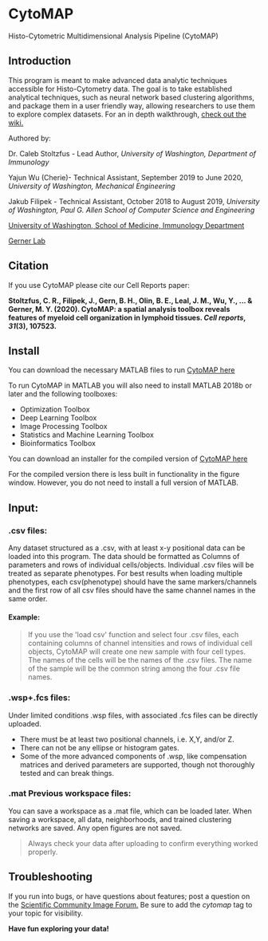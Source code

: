 # CytoMAP

Histo-Cytometric Multidimensional Analysis Pipeline (CytoMAP) 

## Introduction 

This program is meant to make advanced data analytic techniques
accessible for Histo-Cytometry data. The goal is to take established
analytical techniques, such as neural network based clustering
algorithms, and package them in a user friendly way, allowing researchers
to use them to explore complex datasets. For an in depth walkthrough, [check out the wiki.]( https://gitlab.com/gernerlab/cytomap/wikis/Home )

Authored by: 

Dr. Caleb Stoltzfus - Lead Author, *University of Washington, Department of Immunology*

Yajun Wu (Cherie)- Technical Assistant, September 2019 to June 2020, *University of Washington, Mechanical Engineering*

Jakub Filipek - Technical Assistant, October 2018 to August 2019, *University of Washington, Paul G. Allen School of Computer Science and Engineering*

[University of Washington, School of Medicine, Immunology Department](https://www.immunology.washington.edu/)

[Gerner Lab](http://depts.washington.edu/myglab/)

## Citation

If you use CytoMAP please cite our Cell Reports paper:

**Stoltzfus, C. R., Filipek, J., Gern, B. H., Olin, B. E., Leal, J. M.,  Wu, Y., ... & Gerner, M. Y. (2020). CytoMAP: a spatial analysis  toolbox reveals features of myeloid cell organization in lymphoid  tissues. *Cell reports*, *31*(3), 107523.**

## Install 
You can download the necessary MATLAB files to run [CytoMAP here](https://gitlab.com/gernerlab/cytomap/-/archive/master/cytomap-master.zip?path=CytoMAP) 

To run CytoMAP in MATLAB you will also need to install MATLAB 2018b or later and the following toolboxes:
* Optimization Toolbox
* Deep Learning Toolbox
* Image Processing Toolbox
* Statistics and Machine Learning Toolbox
* Bioinformatics Toolbox

You can download an installer for the compiled version of [CytoMAP here](https://gitlab.com/gernerlab/cytomap/raw/master/StandaloneInstaller/CytoMAP_Installer_Windows.exe)

For the compiled version there is less built in functionality in the figure window. However, you do not need to install a full version of MATLAB.

## Input:

### .csv files:

Any dataset structured as a .csv, with at least x-y positional data can be loaded into this program. The data should be formatted as Columns of parameters and rows of individual cells/objects. Individual .csv files will be treated as separate phenotypes. For best results when loading multiple phenotypes, each csv(phenotype) should have the same markers/channels and the first row of all csv files should have the same channel names in the same order. 

#### Example:
> If you use the 'load csv' function and select four .csv files, each containing columns of channel intensities 
> and rows of individual cell objects, CytoMAP will create one new sample with four cell types. The names of the cells will be the names of the .csv files. The name of the sample will be the common string among the four .csv file names.

### .wsp+.fcs files:

Under limited conditions .wsp files, with associated .fcs files can be directly uploaded.
* There must be at least two positional channels, i.e. X,Y, and/or Z.
* There can not be any ellipse or histogram gates.
* Some of the more advanced components of .wsp, like compensation matrices and derived parameters are supported, though not thoroughly tested and can break things.

### .mat Previous workspace files:
You can save a workspace as a .mat file, which can be loaded later. 
When saving a workspace, all data, neighborhoods, and trained clustering 
networks are saved. Any open figures are not saved.

> Always check your data after uploading to confirm everything worked properly.

## Troubleshooting

If you run into bugs, or have questions about features; post a question on the [Scientific Community Image Forum.](https://forum.image.sc/) Be sure to add the *cytomap* tag to your topic for visibility.

**Have fun exploring your data!**